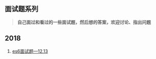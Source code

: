 ## 面试题系列

> **自己面过和看过的一些面试题，然后想的答案，欢迎讨论、指出问题**


## 2018

1. [es6面试题—12.13](https://github.com/shipskunkun/blog/blob/master/%E4%B8%80%E4%BA%9B%E5%85%AC%E5%8F%B8%E9%9D%A2%E8%AF%95%E9%A2%98/es6%E9%9D%A2%E8%AF%95%E9%A2%98.md)


